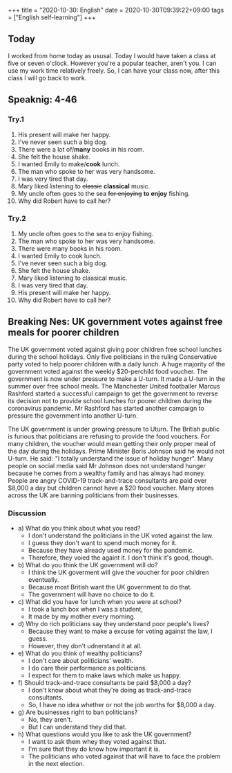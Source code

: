 +++
title =  "2020-10-30: English"
date = 2020-10-30T09:39:22+09:00
tags = ["English self-learning"]
+++

## Today

I worked from home today as ususal.
Today I would have taken a class at five or seven o'clock.
However you're a popular teacher, aren't you.
I can use my work time relatively freely.
So, I can have your class now, after this class I will go back to work.

## Speaknig: 4-46 

### Try.1

1. His present will make her happy.
2. I've never seen such a big dog.
3. There were a lot of/**many** books in his room.
4. She felt the house shake.
5. I wanted Emily to make/**cook** lunch.
6. The man who spoke to her was very handsome.
7. I was very tired that day.
8. Mary liked listening to ~~classic~~ **classical** music.
9. My uncle often goes to the sea ~~for enjoying~~ **to enjoy** fishing.
10. Why did Robert have to call her?

### Try.2

1. My uncle often goes to the sea to enjoy fishing.
2. The man who spoke to her was very handsome.
3. There were many books in his room.
4. I wanted Emily to cook lunch.
5. I've never seen such a big dog.
6. She felt the house shake.
7. Mary liked listening to classical music.
8. I was very tired that day.
9. His present will make her happy.
10. Why did Robert have to call her?

## Breaking Nes: UK government votes against free meals for poorer children

The UK government voted against giving poor children free school lunches during the school holidays. Only five politicians in the ruling Conservative party voted to help poorer children with a daily lunch. A huge majority of the government voted against the weekly $20-perchild food voucher. The government is now under pressure to make a U-turn. It made a U-turn in the summer over free school meals. The Manchester United footballer Marcus Rashford started a successful campaign to get the government to reverse its decision not to provide school lunches for poorer children during the coronavirus pandemic. Mr Rashford has started another campaign to pressure the government into another U-turn.

The UK government is under growing pressure to Uturn. The British public is furious that politicians are refusing to provide the food vouchers. For many children, the voucher would mean getting their only proper meal of the day during the holidays. Prime Minister Boris Johnson said he would not U-turn. He said: "I totally understand the issue of holiday hunger". Many people on social media said Mr Johnson does not understand hunger because he comes from a wealthy family and has always had money. People are angry COVID-19 track-and-trace consultants are paid over $8,000 a day but children cannot have a $20 food voucher. Many stores across the UK are banning politicians from their businesses.

### Discussion

* a) What do you think about what you read?
    - I don't understand the politicians in the UK voted against the law.
    - I guess they don't want to spend much money for it.
    - Because they have already used money for the pandemic.
    - Therefore, they voied the againt it. I don't think it's good, though.
* b) What do you think the UK government will do?
    - I think the UK goverment will give the voucher for poor children eventually. 
    - Because most British want the UK government to do that.
    - The government will have no choice to do it.
* c) What did you have for lunch when you were at school?
    - I took a lunch box when I was a student, 
    - It made by my mother every morning.
* d) Why do rich politicians say they understand poor people's lives?
    - Because they want to make a excuse for voting against the law, I guess.
    - However, they don't udnerstand it at all.
* e) What do you think of wealthy politicians?
    - I don't care about politicians' wealth.
    - I do care their performance as politicians.
    - I expect for them to make laws which make us happy.
* f) Should track-and-trace consultants be paid $8,000 a day?
    - I don't know about what they're doing as track-and-trace consultants.
    - So, I have no idea whether or not the job worths for $8,000 a day.
* g) Are businesses right to ban politicians?
    - No, they aren't.
    - But I can understand they did that.
* h) What questions would you like to ask the UK government?
    - I want to ask them whey they voted against that.
    - I'm sure that they do know how important it is.
    - The politicians who voted against that will have to face the problem in the next election.

